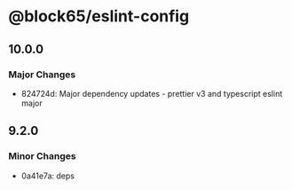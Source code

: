 # @block65/eslint-config

## 10.0.0

### Major Changes

- 824724d: Major dependency updates - prettier v3 and typescript eslint major

## 9.2.0

### Minor Changes

- 0a41e7a: deps
